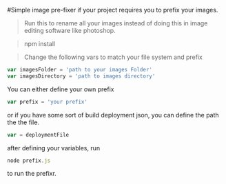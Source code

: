 #Simple image pre-fixer if your project requires you to prefix your images.

>Run this to rename all your images instead of doing this in image editing software like photoshop.

>npm install


>Change the following vars to match your file system and prefix

```javascript
var imagesFolder = 'path to your images Folder'
var imagesDirectory = 'path to images directory'
```

You can either define your own prefix
```javascript
var prefix = 'your prefix'
```
 or if you have some sort of build deployment json, you can define the path the the file.
```javascript
var = deploymentFile
```
after defining your variables, run
```javascript
node prefix.js
```
to run the prefixr.
